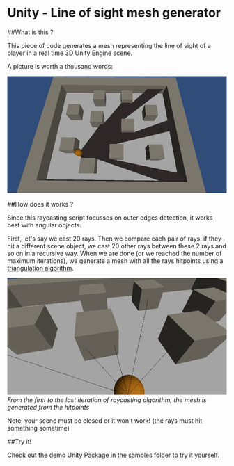 Unity - Line of sight mesh generator
=================

##What is this ?

This piece of code generates a mesh representing the line of sight of a player in a real time 3D Unity Engine scene.

A picture is worth a thousand words:

![](docs/LineOfSight_motion.gif)

##How does it works ?

Since this raycasting script focusses on outer edges detection, it works best with angular objects.

First, let's say we cast 20 rays. Then we compare each pair of rays: if they hit a different scene object, we cast 20 other rays between these 2 rays and so on in a recursive way. When we are done (or we reached the number of maximum iterations), we generate a mesh with all the rays hitpoints using a [triangulation algorithm](http://wiki.unity3d.com/index.php?title=Triangulator).

![](docs/LineOfSight_breakout.gif)
*From the first to the last iteration of raycasting algorithm, the mesh is generated from the hitpoints*

Note: your scene must be closed or it won't work! (the rays must hit something sometime)

##Try it!

Check out the demo Unity Package in the samples folder to try it yourself.

